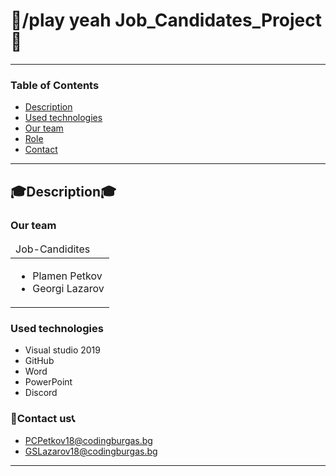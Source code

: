 # :man:/play yeah Job_Candidates_Project:man:
---
### Table of Contents
- [Description](#description)
- [Used technologies](#used-technologies)
- [Our team](#our-team)
- [Role](#role)
- [Contact](#contact-us)

---

## :mortar_board:Description:mortar_board:
### Our team
<table>
  <thead>
    <tr>
      <td align="left">
      Job-Candidites
      </td>
    </tr>
  </thead>
  <tbody>
    <tr>
      <td>
        <ul>
          <li>Plamen Petkov</li>
          <li>Georgi Lazarov</li>
        </ul>
      </td>
    </tr>
  </tbody>
</table>

### Used technologies

- Visual studio 2019
- GitHub
- Word
- PowerPoint
- Discord


### :email:Contact us:telephone_receiver:
- PCPetkov18@codingburgas.bg
- GSLazarov18@codingburgas.bg

---
